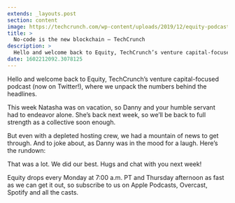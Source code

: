 ```yaml
--- 
extends: _layouts.post 
section: content 
image: https://techcrunch.com/wp-content/uploads/2019/12/equity-podcast-2019-phone-1-4-e1578089278201.jpg?w=350 
title: > 
  No-code is the new blockchain – TechCrunch 
description: > 
  Hello and welcome back to Equity, TechCrunch’s venture capital-focused podcast (now on Twitter!This week Natasha was on vacation, so Danny and your humble servant had to endeavor alone.She’s back next week, so we’ll be back to full strength as a collective soon enough.But even with a depleted hosting crew, we had a mountain of news to get through.And to joke about, as Danny was in the mood for a laugh. 
date: 1602212092.3078125 
--- 
```

Hello and welcome back to Equity, TechCrunch’s venture capital-focused podcast (now on Twitter!), where we unpack the numbers behind the headlines.

This week Natasha was on vacation, so Danny and your humble servant had to endeavor alone. She’s back next week, so we’ll be back to full strength as a collective soon enough.

But even with a depleted hosting crew, we had a mountain of news to get through. And to joke about, as Danny was in the mood for a laugh. Here’s the rundown:

That was a lot. We did our best. Hugs and chat with you next week!

Equity drops every Monday at 7:00 a.m. PT and Thursday afternoon as fast as we can get it out, so subscribe to us on Apple Podcasts, Overcast, Spotify and all the casts.